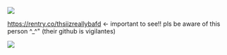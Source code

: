 ![](https://komarev.com/ghpvc/?username=elanourr&color=e8162e&label=views&abbreviated=true)

https://rentry.co/thsiizreallybafd <- important to see!! pls be aware of this person ^_^" (their github is vigiIantes)

![](https://cdn.discordapp.com/attachments/1398932961562333264/1421718156896108564/Untitled62_20250928085451.png?ex=68da0db6&is=68d8bc36&hm=08c05990a7f696de771fa5e59737e9d4b592615fff5347a17652228116033e55&)

